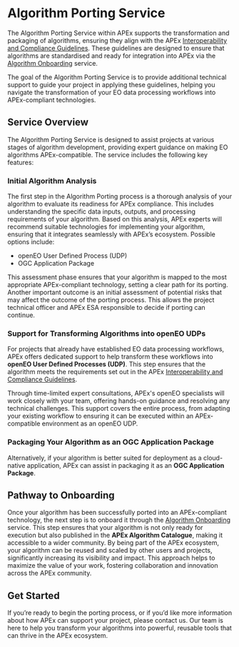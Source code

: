 # Algorithm Porting Service

The Algorithm Porting Service within APEx supports the transformation and packaging of
algorithms, ensuring they align with the
APEx [Interoperability and Compliance Guidelines](../interoperability/index.md). These guidelines are designed
to ensure that algorithms are standardised and ready for integration into APEx via
the [Algorithm Onboarding](onboarding.md) service.

The goal of the Algorithm Porting Service is to provide additional technical support to guide your project in applying
these guidelines, helping you navigate the transformation of your EO data processing workflows into APEx-compliant
technologies.

## Service Overview

The Algorithm Porting Service is designed to assist projects at various stages of algorithm development, providing
expert guidance on making EO algorithms APEx-compatible. The service includes the following key
features:

### Initial Algorithm Analysis

The first step in the Algorithm Porting process is a thorough analysis of your algorithm to evaluate its readiness for
APEx compliance. This includes understanding the specific data inputs, outputs, and processing requirements of your
algorithm. Based on this analysis, APEx experts will recommend suitable technologies for implementing your algorithm,
ensuring that it integrates seamlessly with APEx’s ecosystem. Possible options include:

- openEO User Defined Process (UDP)
- OGC Application Package

This assessment phase ensures that your algorithm is mapped to the most appropriate APEx-compliant technology, setting a
clear path for its porting.
Another important outcome is an initial assessment of potential risks that may affect the outcome of the porting process. This allows the project technical officer and APEx ESA responsible to decide if porting can continue.

### Support for Transforming Algorithms into openEO UDPs

For projects that already have established EO data processing workflows, APEx offers dedicated support to help transform
these workflows into **openEO User Defined Processes (UDP)**. This step ensures that the algorithm meets the
requirements set out in the APEx [Interoperability and Compliance Guidelines](../interoperability/index.md).

Through time-limited expert consultations, APEx's openEO specialists will work closely with your team, offering hands-on
guidance and resolving any technical challenges. This support covers the entire process, from adapting your existing
workflow to ensuring it can be executed within an APEx-compatible environment as an openEO UDP.

### Packaging Your Algorithm as an OGC Application Package

Alternatively, if your algorithm is better suited for deployment as a cloud-native application, APEx can assist in
packaging it as an **OGC Application Package**.

## Pathway to Onboarding

Once your algorithm has been successfully ported into an APEx-compliant technology, the next step is to onboard it
through the [Algorithm Onboarding](onboarding.md) service. This step ensures that your algorithm is not only ready for
execution but also published in the **APEx Algorithm Catalogue**, making it accessible to a wider community. By being
part of the APEx ecosystem, your algorithm can be reused and scaled by other users and projects, significantly
increasing its visibility and impact. This approach helps to maximize the value of your work, fostering collaboration
and innovation across the APEx community.

## Get Started

If you’re ready to begin the porting process, or if you’d like more information about how APEx can support your project,
please contact us. Our team is here to help you transform your algorithms into powerful, reusable
tools that can thrive in the APEx ecosystem.
